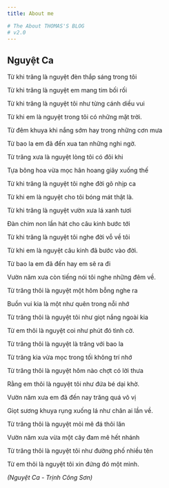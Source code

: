 ```yaml
---
title: About me

# The About THOMAS'S BLOG
# v2.0
---
```


## Nguyệt Ca

Từ khi trăng là nguyệt đèn thắp sáng trong tôi

Từ khi trăng là nguyệt em mang tim bối rối

Từ khi trăng là nguyệt tôi như từng cánh diều vui

Từ khi em là nguyệt trong tôi có những mặt trời.




Từ đêm khuya khi nắng sớm hay trong những cơn mưa

Từ bao la em đã đến xua tan những nghi ngờ.



Từ trăng xưa là nguyệt lòng tôi có đôi khi

Tựa bông hoa vừa mọc hân hoang giây xuống thế

Từ khi trăng là nguyệt tôi nghe đời gõ nhịp ca

Từ khi em là nguyệt cho tôi bóng mát thật là.



Từ khi trăng là nguyệt vườn xưa lá xanh tươi

Đàn chim non lần hát cho câu kinh bước tới

Từ khi trăng là nguyệt tôi nghe đời vỗ về tôi

Từ khi em là nguyệt câu kinh đã bước vào đời.



Từ bao la em đã đến hay em sẽ ra đi

Vườn năm xưa còn tiếng nói tôi nghe những đêm về.



Từ trăng thôi là nguyệt một hôm bỗng nghe ra

Buồn vui kia là một như quên trong nỗi nhớ

Từ trăng thôi là nguyệt tôi như giọt nắng ngoài kia

Từ em thôi là nguyệt coi như phút đó tình cờ.



Từ trăng thôi là nguyệt là trăng với bao la

Từ trăng kia vừa mọc trong tối không trí nhớ

Từ trăng thôi là nguyệt hôm nào chợt có lời thưa

Rằng em thôi là nguyệt tôi như đứa bé dại khờ.



Vườn năm xưa em đã đến nay trăng quá vô vị

Giọt sương khuya rụng xuống lá như chân ai lần về.



Từ trăng thôi là nguyệt mỏi mê đá thôi lăn

Vườn năm xưa vừa một cây đam mê hết nhánh

Từ trăng thôi là nguyệt tôi như đường phố nhiều tên

Từ em thôi là nguyệt tôi xin đứng đó một mình.


*(Nguyệt Ca - Trịnh Công Sơn)*
